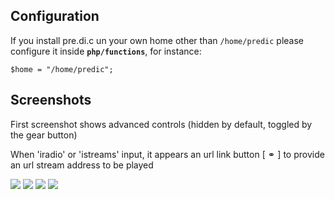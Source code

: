 ## Configuration

If you install pre.di.c un your own home other than `/home/predic` please configure it inside **`php/functions`**, for instance:

    $home = "/home/predic";

## Screenshots
First screenshot shows advanced controls (hidden by default, toggled by the gear button)

When 'iradio' or 'istreams' input, it appears an url link button [ &#9901; ] to provide an url stream address to be played

![](https://github.com/Rsantct/pre.di.c/blob/master/pre.di.c/clients/www/images/control%20web%20v1.1a.jpg)
![](https://github.com/Rsantct/pre.di.c/blob/master/pre.di.c/clients/www/images/control%20web%20v1.1b.jpg)
![](https://github.com/Rsantct/pre.di.c/blob/master/pre.di.c/clients/www/images/control%20web%20v1.1c.jpg)
![](https://github.com/Rsantct/pre.di.c/blob/master/pre.di.c/clients/www/images/control%20web%20v1.1d.jpg)
